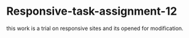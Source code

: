 # Responsive-task-assignment-12
this work is a trial on responsive sites and its opened for modification.
